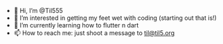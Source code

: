 - 👋 Hi, I’m @Til555
- 👀 I’m interested in getting my feet wet with coding (starting out that is!)
- 🌱 I’m currently learning how to flutter n dart
- 📫 How to reach me: just shoot a message to til@til5.org

<!---
Til555/Til555 is a ✨ special ✨ repository because its `README.md` (this file) appears on your GitHub profile.
You can click the Preview link to take a look at your changes.
--->
